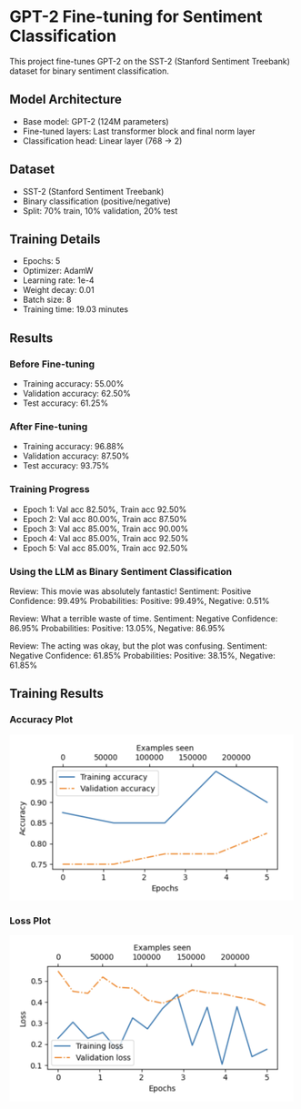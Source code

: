 # GPT-2 Fine-tuning for Sentiment Classification

This project fine-tunes GPT-2 on the SST-2 (Stanford Sentiment Treebank) dataset for binary sentiment classification.

## Model Architecture
- Base model: GPT-2 (124M parameters)
- Fine-tuned layers: Last transformer block and final norm layer
- Classification head: Linear layer (768 → 2)

## Dataset
- SST-2 (Stanford Sentiment Treebank)
- Binary classification (positive/negative)
- Split: 70% train, 10% validation, 20% test

## Training Details
- Epochs: 5
- Optimizer: AdamW
- Learning rate: 1e-4
- Weight decay: 0.01
- Batch size: 8
- Training time: 19.03 minutes

## Results
### Before Fine-tuning
- Training accuracy: 55.00%
- Validation accuracy: 62.50%
- Test accuracy: 61.25%

### After Fine-tuning
- Training accuracy: 96.88%
- Validation accuracy: 87.50%
- Test accuracy: 93.75%

### Training Progress
- Epoch 1: Val acc 82.50%, Train acc 92.50%
- Epoch 2: Val acc 80.00%, Train acc 87.50%
- Epoch 3: Val acc 85.00%, Train acc 90.00% 
- Epoch 4: Val acc 85.00%, Train acc 92.50%
- Epoch 5: Val acc 85.00%, Train acc 92.50%

### Using the LLM as Binary Sentiment Classification
Review: This movie was absolutely fantastic!
Sentiment: Positive
Confidence: 99.49%
Probabilities: Positive: 99.49%, Negative: 0.51%

Review: What a terrible waste of time.
Sentiment: Negative
Confidence: 86.95%
Probabilities: Positive: 13.05%, Negative: 86.95%

Review: The acting was okay, but the plot was confusing.
Sentiment: Negative
Confidence: 61.85%
Probabilities: Positive: 38.15%, Negative: 61.85%

## Training Results

### Accuracy Plot
<img src="docs/result1.png" width="500" alt="Description of image">

### Loss Plot
<img src="docs/result2.png" width="500" alt="Description of image">